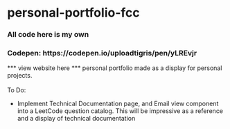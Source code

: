 # personal-portfolio-fcc
<h3>All code here is my own</h3>
<h3>Codepen: https://codepen.io/uploadtigris/pen/yLREvjr</h3> *** view website here ***
personal portfolio made as a display for personal projects.
<br>
<br
<h2> To Do:</h2>
<ul>
  <li>Implement Technical Documentation page, and Email view component into a LeetCode question catalog. This will be impressive as a reference and a display of technical documentation </li>

    
    
</ul>
